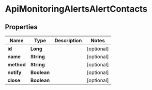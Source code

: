 

# ApiMonitoringAlertsAlertContacts

## Properties

Name | Type | Description | Notes
------------ | ------------- | ------------- | -------------
**id** | **Long** |  |  [optional]
**name** | **String** |  |  [optional]
**method** | **String** |  |  [optional]
**notify** | **Boolean** |  |  [optional]
**close** | **Boolean** |  |  [optional]



